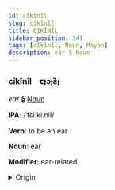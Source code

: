 ```yaml
---
id: cîkînîl
slug: cîkînîl
title: CİKİNİL
sidebar_position: 341
tags: [cîkînîl, Noun, Mayan]
description: ear § Noun
---
```


### cîkînîl&emsp;<span kind="abugida">ꞇɟɔɟƨ͊ɟ</span>

*ear* **§** [Noun](../../tags/Noun)

**IPA**: /ˈt͡ɕi.ki.nil/

**Verb**: to be an ear

**Noun**: ear

**Modifier**: ear-related

<details>
    <summary>Origin</summary>
    Tzotzil chikinil /'ʰi.kʰi.nil/<br/>
    <em>Mayan Language Family</em>
</details>